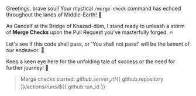 Greetings, brave soul! Your mystical `/merge-check` command has echoed throughout the lands of Middle-Earth! :mage:

As Gandalf at the Bridge of Khazad-dûm, I stand ready to unleash a storm of **Merge Checks** upon the Pull Request you've masterfully forged. :fire:

Let's see if this code shall pass, or 'You shall not pass!' will be the lament of our endeavor. :ring:

Keep a keen eye here for the unfolding tale of success or the need for further journey! :eagle:

> Merge checks started: ${{ github.server_url }}/${{ github.repository }}/actions/runs/${{ github.run_id }}
